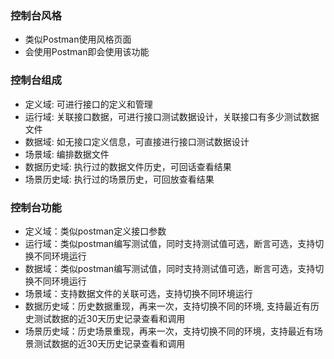 ### 控制台风格
- 类似Postman使用风格页面
- 会使用Postman即会使用该功能

### 控制台组成
- 定义域: 可进行接口的定义和管理
- 运行域: 关联接口数据，可进行接口测试数据设计，关联接口有多少测试数据文件
- 数据域: 如无接口定义信息，可直接进行接口测试数据设计
- 场景域: 编排数据文件
- 数据历史域: 执行过的数据文件历史，可回话查看结果
- 场景历史域: 执行过的场景历史，可回放查看结果

### 控制台功能
- 定义域：类似postman定义接口参数
- 运行域：类似postman编写测试值，同时支持测试值可选，断言可选，支持切换不同环境运行
- 数据域：类似postman编写测试值，同时支持测试值可选，断言可选，支持切换不同环境运行
- 场景域：支持数据文件的关联可选，支持切换不同环境运行
- 数据历史域：历史数据重现，再来一次，支持切换不同的环境, 支持最近有历史测试数据的近30天历史记录查看和调用
- 场景历史域：历史场景重现，再来一次，支持切换不同的环境，支持最近有场景测试数据的近30天历史记录查看和调用